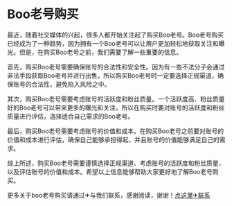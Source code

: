 # Boo老号购买

最近，随着社交媒体的兴起，很多人都开始关注起了购买Boo老号。Boo老号购买已经成为了一种趋势，因为拥有一个Boo老号可以让用户更加轻松地获取关注和曝光。但是，在购买Boo老号之前，我们需要了解一些重要的信息。

首先，购买Boo老号需要确保账号的合法性和安全性。因为有一些不法分子会通过非法手段获取Boo老号并进行出售，所以购买Boo老号时一定要选择正规渠道，确保账号的合法性，避免陷入风险之中。

其次，购买Boo老号需要考虑账号的活跃度和粉丝质量。一个活跃度高、粉丝质量好的Boo老号可以带来更多的曝光和关注，所以在购买时要对账号的活跃度和粉丝质量进行评估，选择适合自己需求的Boo老号。

最后，购买Boo老号需要考虑账号的价值和成本。在购买Boo老号之前要对账号的价值和成本进行评估，确保自己能够承担得起，并且账号的价值能够满足自己的需求。

综上所述，购买Boo老号需要谨慎选择正规渠道、考虑账号的活跃度和粉丝质量，以及评估账号的价值和成本。希望以上信息能够帮助大家更好地了解Boo老号购买。

更多关于boo老号购买请通过✈与我们联系，感谢阅读，谢谢！[点这里✈联系](https://gg.k02.cc)